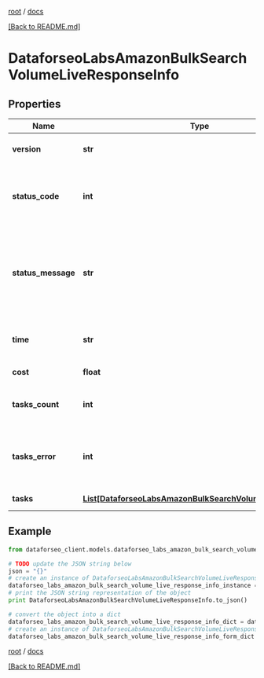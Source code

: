 [root](./../ "root") / [docs](./ "docs")

[[Back to README.md]](./../README.md "[Back to README.md]")

# DataforseoLabsAmazonBulkSearchVolumeLiveResponseInfo

## Properties

Name | Type | Description | Notes
------------ | ------------- | ------------- | -------------
**version** | **str** | the current version of the API | [optional]
**status_code** | **int** | general status code you can find the full list of the response codes here | [optional]
**status_message** | **str** | general informational message you can find the full list of general informational messages here | [optional]
**time** | **str** | total execution time, seconds | [optional]
**cost** | **float** | total tasks cost, USD | [optional]
**tasks_count** | **int** | the number of tasks in the tasks array | [optional]
**tasks_error** | **int** | the number of tasks in the tasks array returned with an error | [optional]
**tasks** | [**List[DataforseoLabsAmazonBulkSearchVolumeLiveTaskInfo]**](DataforseoLabsAmazonBulkSearchVolumeLiveTaskInfo.md) | array of tasks | [optional]

## Example

```python
from dataforseo_client.models.dataforseo_labs_amazon_bulk_search_volume_live_response_info import DataforseoLabsAmazonBulkSearchVolumeLiveResponseInfo

# TODO update the JSON string below
json = "{}"
# create an instance of DataforseoLabsAmazonBulkSearchVolumeLiveResponseInfo from a JSON string
dataforseo_labs_amazon_bulk_search_volume_live_response_info_instance = DataforseoLabsAmazonBulkSearchVolumeLiveResponseInfo.from_json(json)
# print the JSON string representation of the object
print DataforseoLabsAmazonBulkSearchVolumeLiveResponseInfo.to_json()

# convert the object into a dict
dataforseo_labs_amazon_bulk_search_volume_live_response_info_dict = dataforseo_labs_amazon_bulk_search_volume_live_response_info_instance.to_dict()
# create an instance of DataforseoLabsAmazonBulkSearchVolumeLiveResponseInfo from a dict
dataforseo_labs_amazon_bulk_search_volume_live_response_info_form_dict = dataforseo_labs_amazon_bulk_search_volume_live_response_info.from_dict(dataforseo_labs_amazon_bulk_search_volume_live_response_info_dict)
```

  

[root](./../ "root") / [docs](./ "docs")

[[Back to README.md]](./../README.md "[Back to README.md]")